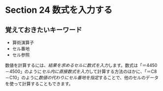 # Section 24 数式を入力する

## 覚えておきたいキーワード
- 算術演算子
- セル番地
- セル参照

数値を計算するには、<em>結果を求めるセルに数式を入力</em>します。数式は「＝4450－4500」のように<em>セル内に直接数式を入力</em>して計算する方法のほかに、「＝C8－C10」のように<em>数値の代わりにセル番地を指定</em>することで、他のセルのデータを使って計算することもできます。
